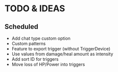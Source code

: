 ﻿# TODO & IDEAS

## Scheduled
- Add chat type custom option
- Custom patterns
- Feature to export trigger (without TriggerDevice)
- Use values from damage/heal amount as intensity
- Add sort ID for triggers
- Move loss of HP/Power into triggers